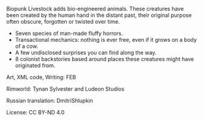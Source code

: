 Biopunk Livestock adds bio-engineered animals. These creatures have been created by the human hand in the distant past, their original purpose often obscure, forgotten or twisted over time. 


- Seven species of man-made fluffy horrors.
- Transactional mechanics: nothing is ever free, even if it grows on a body of a cow.
- A few undisclosed surprises you can find along the way.
- 8 colonist backstories based around places these creatures might have originated from.



Art, XML code, Writing: FEB

Rimworld: Tynan Sylvester and Ludeon Studios

Russian translation: DmitriShlupkin


License: CC BY-ND 4.0


